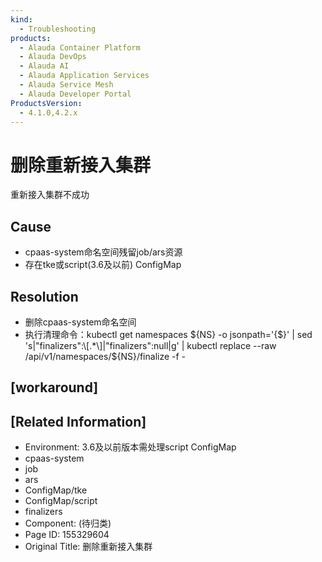 ```yaml
---
kind:
  - Troubleshooting
products:
  - Alauda Container Platform
  - Alauda DevOps
  - Alauda AI
  - Alauda Application Services
  - Alauda Service Mesh
  - Alauda Developer Portal
ProductsVersion:
  - 4.1.0,4.2.x
---
```

<!-- A type of document that involves encountering a fault, diagnosing it, performing root cause analysis, and providing solutions. -->

# 删除重新接入集群

重新接入集群不成功

## Cause
- cpaas-system命名空间残留job/ars资源
- 存在tke或script(3.6及以前) ConfigMap

## Resolution
- 删除cpaas-system命名空间
- 执行清理命令：kubectl get namespaces ${NS} -o jsonpath='{$}' | sed 's|"finalizers":\[.*\]|"finalizers":null|g' | kubectl replace --raw /api/v1/namespaces/${NS}/finalize -f -

## [workaround]

## [Related Information]
- Environment: 3.6及以前版本需处理script ConfigMap
- cpaas-system
- job
- ars
- ConfigMap/tke
- ConfigMap/script
- finalizers
- Component: (待归类)
- Page ID: 155329604
- Original Title: 删除重新接入集群

